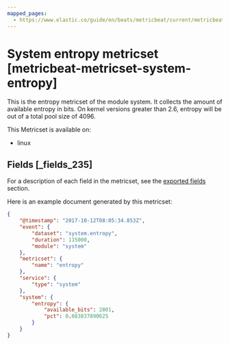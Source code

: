 ```yaml
---
mapped_pages:
  - https://www.elastic.co/guide/en/beats/metricbeat/current/metricbeat-metricset-system-entropy.html
---
```


# System entropy metricset [metricbeat-metricset-system-entropy]

This is the entropy metricset of the module system. It collects the amount of available entropy in bits. On kernel versions greater than 2.6, entropy will be out of a total pool size of 4096.

This Metricset is available on:

* linux

## Fields [_fields_235]

For a description of each field in the metricset, see the [exported fields](/reference/metricbeat/exported-fields-system.md) section.

Here is an example document generated by this metricset:

```json
{
    "@timestamp": "2017-10-12T08:05:34.853Z",
    "event": {
        "dataset": "system.entropy",
        "duration": 115000,
        "module": "system"
    },
    "metricset": {
        "name": "entropy"
    },
    "service": {
        "type": "system"
    },
    "system": {
        "entropy": {
            "available_bits": 2801,
            "pct": 0.683837890625
        }
    }
}
```


